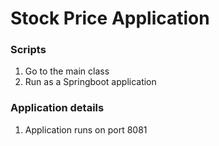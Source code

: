 # Stock Price Application

### Scripts

1. Go to the main class
2. Run as a Springboot application

### Application details

1. Application runs on port 8081
